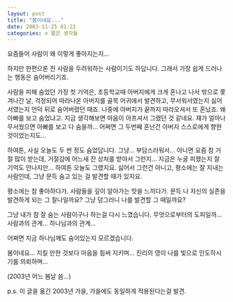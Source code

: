 ```yaml
---
layout: post
title: "봄이네요..."
date: 2003-11-25 01:22
categories: ⊙ 짧은 생각들
---
```


요즘들어 사람이 왜 이렇게 좋아지는지...

하지만 한편으론 전 사람을 두려워하는 사람이기도 하답니다.
그래서 가장 쉽게 드러나는 행동은 숨어버리기죠.

사람을 피해 숨었던 가장 첫 기억은, 
초등학교때 아버지에게 크게 혼나고 나서 밖으로 쫓겨나간 날,
걱정되어 따라나온 아버지를 골목 어귀에서 발견하고, 무서워서였는지 싫어서였는지 언덕 뒤로 숨어버렸던 때죠. 나중에 아버지가 끝까지 따라오셔서 또 혼났죠. 왜 아빠를 보고 숨었냐고. 지금 생각해보면 마음이 아프셔서 그랬던 것 같네요. 쟤가 얼마나 무서웠으면 아빠를 보고 다 숨을까... 어쩌면 그 두번째 혼난건 아버지 스스로에게 향한 것이었는지도...

하여튼,
사실 오늘도 두 번 정도 숨었답니다.
그냥... 부담스러워서... 
아니면 요즘 참 거절 많이 받는데, 거절감에 어느새 잔 상처를 받아서 그런지...
지금은 누굴 피했는지 잘 기억도 안나지만... 하여튼 오늘도 그랬지요.
싫어서 그런건 아니고, 평소에는 잘 지내는 사람인데, 그냥 문득 숨고 있는 걸 발견할 때가 있지요.

평소에는 참 좋아하다가. 사람들을 깊이 알아가는 맛을 느끼다가. 문득 나 자신의 실존을 발견하게 되는 그 찰나일까요? 그냥 덩그러니 나를 발견할 그 때일까요?

그냥 내가 참 잘 숨는 사람이구나 하는걸 다시 느꼈습니다.
무엇으로부터의 도피일까...
사람과의 관계... 하나님과의 관계...

어쩌면 지금 하나님께도 숨어있는지 모르겠습니다.

봄이네요...
지킬 만한 것보다 마음을 힘써 지키며...
진리의 영이 나를 빛으로 인도하시기를 의뢰하며...

(2003년 어느 봄날 씀...)

p.s. 이 글을 옮긴 2003년 가을, 가을에도 동일하게 적용된다는걸 발견.

       
